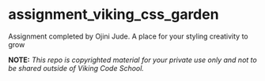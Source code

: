 assignment_viking_css_garden
============================
Assignment completed by Ojini Jude.
A place for your styling creativity to grow


**NOTE:** *This repo is copyrighted material for your private use only and not to be shared outside of Viking Code School.*

